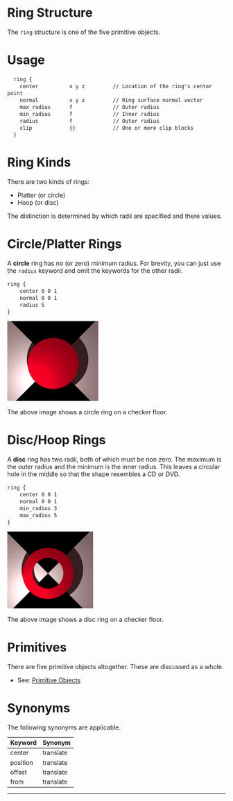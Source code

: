 <link rel="stylesheet" href="../assets/help.css"/>

[prims]: <../prim.html>

# Ring Structure

The `ring` structure is one of the five primitive objects.

# Usage

```
  ring {
    center          x y z         // Location of the ring's center point
    normal          x y z         // Ring surface normal vector
    max_radius      f             // Outer radius
    min_radius      f             // Inner radius
    radius          f             // Outer radius
    clip            {}            // One or more clip blocks
  }
```

# Ring Kinds

There are two kinds of rings:

* Platter (or circle)
* Hoop (or disc) 

The distinction is determined by which radii are specified and there values.

# Circle/Platter Rings

A **circle** ring has no (or zero) minimum radius. For brevity, you can just use
the `radius` keyword and omit the keywords for the other radii.

```
ring {
    center 0 0 1
    normal 0 0 1
    radius 5
}
```

<img src="../art/ring-circle.png" />

The above image shows a circle ring on a checker floor.

# Disc/Hoop Rings

A **disc** ring has two radii, both of which must be non zero. The maximum is the
outer radius and the minimum is the inner radius. This leaves a circular hole
in the middle so that the shape resembles a CD or DVD.

```
ring {
    center 0 0 1
    normal 0 0 1
    min_radius 3
    max_radius 5
}
```

<img src="../art/ring-disc.png" />

The above image shows a disc ring on a checker floor.

# Primitives

There are five primitive objects altogether. These are discussed as a whole.

* See: [Primitive Objects][prims]

# Synonyms

The following synonyms are applicable.

| Keyword | Synonym |
| - | - |
| center | translate |
| position | translate |
| offset | translate |
| from  | translate |

---
